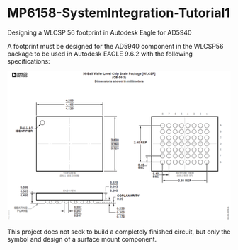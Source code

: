 # MP6158-SystemIntegration-Tutorial1
Designing a WLCSP 56 footprint in Autodesk Eagle for AD5940

A footprint must be designed for the AD5940 component in the WLCSP56 package
to be used in Autodesk EAGLE 9.6.2 with the following specifications:

![image](https://github.com/ErickOF/MP6158-SystemIntegration-Tutorials/blob/main/src/img/56_Ball_WLCSP.png)

This project does not seek to build a completely finished circuit, but only
the symbol and design of a surface mount component.
